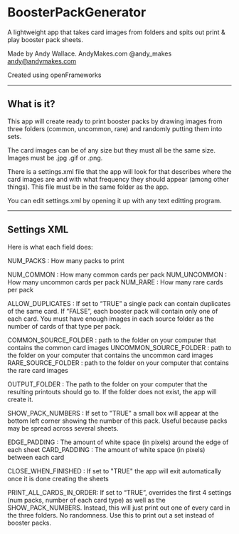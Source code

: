 # BoosterPackGenerator
A lightweight app that takes card images from folders and spits out print &amp; play booster pack sheets.

Made by Andy Wallace. AndyMakes.com
@andy_makes
andy@andymakes.com

Created using openFrameworks


------------------
What is it?
------------------

This app will create ready to print booster packs by drawing images from three folders (common, uncommon, rare) and randomly putting them into sets.

The card images can be of any size but they must all be the same size. Images must be .jpg .gif or .png.

There is a settings.xml file that the app will look for that describes where the card images are and with what frequency they should appear (among other things).
This file must be in the same folder as the app.

You can edit settings.xml by opening it up with any text editting program.


------------------
Settings XML
------------------

Here is what each field does:

NUM_PACKS : How many packs to print

NUM_COMMON : How many common cards per pack
NUM_UNCOMMON : How many uncommon cards per pack
NUM_RARE : How many rare cards per pack

ALLOW_DUPLICATES : If set to “TRUE” a single pack can contain duplicates of the same card. If “FALSE”, each booster pack will contain only one of each card. You must have enough images in each source folder as the number of cards of that type per pack.

COMMON_SOURCE_FOLDER : path to the folder on your computer that contains the common card images
UNCOMMON_SOURCE_FOLDER : path to the folder on your computer that contains the uncommon card images
RARE_SOURCE_FOLDER : path to the folder on your computer that contains the rare card images

OUTPUT_FOLDER : The path to the folder on your computer that the resulting printouts should go to. If the folder does not exist, the app will create it.

SHOW_PACK_NUMBERS : If set to "TRUE" a small box will appear at the bottom left corner showing the number of this pack. Useful because packs may be spread across several sheets.

EDGE_PADDING : The amount of white space (in pixels) around the edge of each sheet
CARD_PADDING : The amount of white space (in pixels) between each card

CLOSE_WHEN_FINISHED : If set to "TRUE" the app will exit automatically once it is done creating the sheets

PRINT_ALL_CARDS_IN_ORDER: If set to “TRUE”, overrides the first 4 settings (num packs, number of each card type) as well as the SHOW_PACK_NUMBERS. Instead, this will just print out one of every card in the three folders. No randomness. Use this to print out a set instead of booster packs.